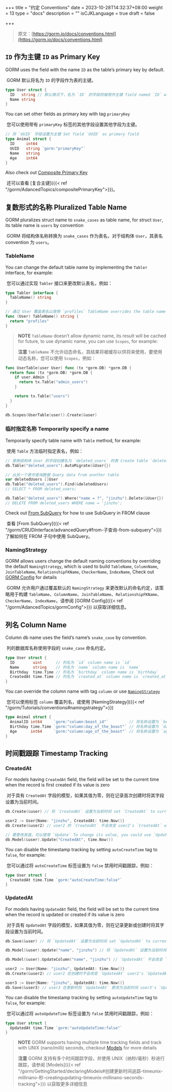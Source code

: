 +++
title = "约定 Conventions"
date = 2023-10-28T14:32:37+08:00
weight = 13
type = "docs"
description = ""
isCJKLanguage = true
draft = false

+++

> 原文：[https://gorm.io/docs/conventions.html](https://gorm.io/docs/conventions.html)

## `ID` 作为主键 `ID` as Primary Key

GORM uses the field with the name `ID` as the table’s primary key by default.

​	GORM 默认将名为 `ID` 的字段作为表的主键。

``` go
type User struct {
  ID   string // 默认情况下，名为 `ID` 的字段将被用作主键 field named `ID` will be used as a primary field by default
  Name string
}
```

You can set other fields as primary key with tag `primaryKey`

​	您可以使用带有 `primaryKey` 标签的其他字段设置其他字段为主键。

``` go
// 将 `UUID` 字段设置为主键 Set field `UUID` as primary field
type Animal struct {
  ID     int64
  UUID   string `gorm:"primaryKey"`
  Name   string
  Age    int64
}
```

Also check out [Composite Primary Key](https://gorm.io/docs/composite_primary_key.html)

​	还可以查看 [复合主键]({{< ref "/gorm/AdancedTopics/compositePrimaryKey">}})。

## 复数形式的名称 Pluralized Table Name

GORM pluralizes struct name to `snake_cases` as table name, for struct `User`, its table name is `users` by convention

​	GORM 将结构体名称转换为 `snake_cases` 作为表名，对于结构体 `User`，其表名 convention 为 `users`。

### TableName

You can change the default table name by implementing the `Tabler` interface, for example:

​	您可以通过实现 `Tabler` 接口来更改默认表名，例如：

``` go
type Tabler interface {
  TableName() string
}

// 通过 User 覆盖表名以使用 `profiles` TableName overrides the table name used by User to `profiles`
func (User) TableName() string {
  return "profiles"
}
```

> **NOTE** `TableName` doesn’t allow dynamic name, its result will be cached for future, to use dynamic name, you can use `Scopes`, for example:
>
> **注意** `TableName` 不允许动态命名，其结果将被缓存以供将来使用，要使用动态名称，您可以使用 `Scopes`，例如：

``` go
func UserTable(user User) func (tx *gorm.DB) *gorm.DB {
  return func (tx *gorm.DB) *gorm.DB {
    if user.Admin {
      return tx.Table("admin_users")
    }

    return tx.Table("users")
  }
}

db.Scopes(UserTable(user)).Create(&user)
```

### 临时指定名称 Temporarily specify a name

Temporarily specify table name with `Table` method, for example:

​	使用 `Table` 方法临时指定表名，例如：

``` go
// 使用结构体 User 的字段创建名为 `deleted_users` 的表 Create table `deleted_users` with struct User's fields
db.Table("deleted_users").AutoMigrate(&User{})

// 从另一个表中查询数据 Query data from another table
var deletedUsers []User
db.Table("deleted_users").Find(&deletedUsers)
// SELECT * FROM deleted_users;

db.Table("deleted_users").Where("name = ?", "jinzhu").Delete(&User{})
// DELETE FROM deleted_users WHERE name = 'jinzhu';
```

Check out [From SubQuery](https://gorm.io/docs/advanced_query.html#from_subquery) for how to use SubQuery in FROM clause

​	查看 [From SubQuery]({{< ref "/gorm/CRUDInterface/advancedQuery#from-子查询-from-subquery">}}) 了解如何在 FROM 子句中使用 SubQuery。

### NamingStrategy

GORM allows users change the default naming conventions by overriding the default `NamingStrategy`, which is used to build `TableName`, `ColumnName`, `JoinTableName`, `RelationshipFKName`, `CheckerName`, `IndexName`, Check out [GORM Config](https://gorm.io/docs/gorm_config.html#naming_strategy) for details

​	GORM 允许用户通过覆盖默认的 `NamingStrategy` 来更改默认的命名约定，该策略用于构建 `TableName`、`ColumnName`、`JoinTableName`、`RelationshipFKName`、`CheckerName`、`IndexName`，请参阅 [GORM Config]({{< ref "/gorm/AdancedTopics/gormConfig">}}) 以获取详细信息。

## 列名 Column Name

Column db name uses the field’s name’s `snake_case` by convention.

​	列的数据库名称使用字段的 `snake_case` 命名约定。

``` go
type User struct {
  ID        uint      // 列名为 `id` column name is `id`
  Name      string    // 列名为 `name` column name is `name`
  Birthday  time.Time // 列名为 `birthday` column name is `birthday`
  CreatedAt time.Time // 列名为 `created_at` column name is `created_at`
}
```

You can override the column name with tag `column` or use [`NamingStrategy`](https://gorm.io/docs/conventions.html#naming_strategy)

​	您可以使用标签 `column` 覆盖列名，或使用 [NamingStrategy]({{< ref "/gorm/Tutorials/conventions#namingstrategy">}})

``` go
type Animal struct {
  AnimalID int64     `gorm:"column:beast_id"`         // 将名称设置为 `beast_id` set name to `beast_id`
  Birthday time.Time `gorm:"column:day_of_the_beast"` // 将名称设置为 `day_of_the_beast` set name to `day_of_the_beast`
  Age      int64     `gorm:"column:age_of_the_beast"` // 将名称设置为 `age_of_the_beast` set name to `age_of_the_beast`
}
```

## 时间戳跟踪 Timestamp Tracking

### CreatedAt

For models having `CreatedAt` field, the field will be set to the current time when the record is first created if its value is zero

​	对于具有 `CreatedAt` 字段的模型，如果其值为零，则在记录首次创建时将其字段设置为当前时间。

``` go
db.Create(&user) // 将 `CreatedAt` 设置为当前时间 set `CreatedAt` to current time

user2 := User{Name: "jinzhu", CreatedAt: time.Now()}
db.Create(&user2) // user2 的 `CreatedAt` 不会改变 user2's `CreatedAt` won't be changed

// 要更改其值，可以使用 `Update` To change its value, you could use `Update`
db.Model(&user).Update("CreatedAt", time.Now())
```

You can disable the timestamp tracking by setting `autoCreateTime` tag to `false`, for example:

​	您可以通过将 `autoCreateTime` 标签设置为 `false` 禁用时间戳跟踪，例如：

``` go
type User struct {
  CreatedAt time.Time `gorm:"autoCreateTime:false"`
}
```

### UpdatedAt

For models having `UpdatedAt` field, the field will be set to the current time when the record is updated or created if its value is zero

​	对于具有 `UpdatedAt` 字段的模型，如果其值为零，则在记录更新或创建时将其字段设置为当前时间。

``` go
db.Save(&user) // 将 `UpdatedAt` 设置为当前时间 set `UpdatedAt` to current time

db.Model(&user).Update("name", "jinzhu") // 将 `UpdatedAt` 设置为当前时间 will set `UpdatedAt` to current time

db.Model(&user).UpdateColumn("name", "jinzhu") // `UpdatedAt` 不会改变 `UpdatedAt` won't be changed

user2 := User{Name: "jinzhu", UpdatedAt: time.Now()}
db.Create(&user2) // user2 在创建时不会改变 `UpdatedAt` user2's `UpdatedAt` won't be changed when creating

user3 := User{Name: "jinzhu", UpdatedAt: time.Now()}
db.Save(&user3) // user3 在更新时将 `UpdatedAt` 更改为当前时间 user3's `UpdatedAt` will change to current time when updating
```

You can disable the timestamp tracking by setting `autoUpdateTime` tag to `false`, for example:

​	您可以通过将 `autoUpdateTime` 标签设置为 `false` 禁用时间戳跟踪，例如：

``` go
type User struct {
  UpdatedAt time.Time `gorm:"autoUpdateTime:false"`
}
```

> **NOTE** GORM supports having multiple time tracking fields and track with UNIX (nano/milli) seconds, checkout [Models](https://gorm.io/docs/models.html#time_tracking) for more details
>
> **注意** GORM 支持有多个时间跟踪字段，并使用 UNIX（纳秒/毫秒）秒进行跟踪，请参阅 [Models]({{< ref "/gorm/GettingStarted/declaringModels#创建更新时间追踪-timeunix-millinano-秒-creatingupdating-timeunix-millinano-seconds-tracking">}}) 以获取更多详细信息